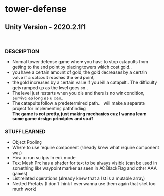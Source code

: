 # tower-defense
## Unity Version - 2020.2.1f1
<br>

### DESCRIPTION
- Normal tower defense game where you have to stop catapults from getting to the end point by placing towers which cost gold..<br>
- you have a certain amount of gold, the gold decreases by a certain value if a catapult reaches the end point,<br>
- the gold increases by a certain value if you kill a catapult.. The difficulty gets ramped up as the level goes on..
- The level just restarts when you die and there is no win condition, survive as long as u can.. 
- The catapults follow a predetermined path.. I will make a separate project for implementing pathfinding
<br> <b> The game is not pretty, just making mechanics cuz I wanna learn some game design principles and stuff</b>


### STUFF LEARNED
- Object Pooling
- Where to use require component (already knew what require component was)
- How to run scripts in edit mode
- Text Mesh Pro has a shader for text to be always visible (can be used in something like waypoint marker as seen in AC BlackFlag and other AAA games)
- List related operations (already knew that a list is a mutable array)
- Nested Prefabs (I don't think I ever wanna use them again that shet too much work)
